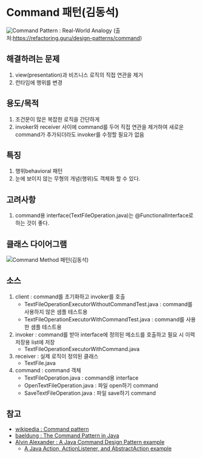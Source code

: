 # Command 패턴(김동석)

![Command Pattern : Real-World Analogy](https://refactoring.guru/images/patterns/content/command/command-comic-1-2x.png?id=47b3c00b2cfbda7157a1 "Command Pattern : Real-World Analogy")
(출처:https://refactoring.guru/design-patterns/command)

## 해결하려는 문제
1. view(presentation)과 비즈니스 로직의 직접 연관을 제거
1. 런타임에 행위를 변경

## 용도/목적
1. 조건문이 많은 복잡한 로직을 간단하게
1. invoker와 receiver 사이에 command를 두어 직접 연관을 제거하여 새로운 command가 추가되더라도 invoker를 수정할 필요가 없음

## 특징
1. 행위behavioral 패턴
1. 눈에 보이지 않는 무형의 개념(행위)도 객체화 할 수 있다.

## 고려사항
1. command용 interface(TextFileOperation.java)는 @FunctionalInterface로 하는 것이 좋다.

## 클래스 다이어그램

![Command Method 패턴(김동석)](https://www.plantuml.com/plantuml/png/bLFFIyCm63sRlo8CPErXxNs83Fp1BaDXWkUq-RP6cwGqNyU62WgxAOX7GJrxLF3YlpIx_y4uPzri7PfJykMzxxsyZxGCiXGp6TCjBILJd7O08ytfzEfnEdvn9g_dRzUt-VZU9IGI72Z814TKWWmWDSkb3vuX10N6KBGhzuc0SKXfX9YOfk_t1KPPu8LQ-a6S0JV7Glf7RC2smOY-scU8a2f3UbhR3SqVRlBnStvvDtcweEkS8JYraLrUf-DnNgVrThifPStQ3MDc33s08UuAQ-Y4h7Kn5QfFTGBASOkZOGEmnpD2XB8AFHP2mTfB86Kej5gWmn323EUKJn4BKvMK90jY4LRVEuKrd6_SLHfTQtELHkNzFpLA_9qPHgU7TaXV4oqbKLRxzeS_ApErCcxZrFEgO_eDNFbUGgf7qMXi5eyZrKakGSYVabYaB5XeWUBsHxq3 "Command Method 패턴(김동석)")

## 소스
1. client : command를 초기화하고 invoker를 호출
    * TextFileOperationExecutorWithoutCommandTest.java : command를 사용하지 않은 샘플 테스트용
    * TextFileOperationExecutorWithCommandTest.java : command를 사용한 샘플 테스트용
1. invoker : command를 받아 interface에 정의된 메소드를 호출하고 필요 시 이력 저장용 list에 저장
    * TextFileOperationExecutorWithCommand.java
1. receiver : 실제 로직이 정의된 클래스
    * TextFile.java
1. command : command 객체
    * TextFileOperation.java : command용 interface
    * OpenTextFileOperation.java : 파일 open하기 command
    * SaveTextFileOperation.java : 파일 save하기 command

## 참고

* [wikipedia : Command pattern](https://en.wikipedia.org/wiki/Command_pattern)
* [baeldung : The Command Pattern in Java](https://www.baeldung.com/java-command-pattern)
* [Alvin Alexander : A Java Command Design Pattern example](https://alvinalexander.com/java/java-command-design-pattern-in-java-examples/)
  + [A Java Action, ActionListener, and AbstractAction example](https://alvinalexander.com/java/java-action-abstractaction-actionlistener)